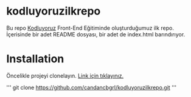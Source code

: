 # kodluyoruzilkrepo
Bu repo [Kodluyoruz](https://www.kodluyoruz.org/) Front-End Eğitiminde oluşturduğumuz ilk repo. İçerisinde bir adet README dosyası, bir adet de index.html barındırıyor.


# Installation
Öncelikle projeyi clonelayın. [Link için tıklayınız.](https://github.com/candancbgrl/kodluyoruzilkrepo.git)

'''
git clone https://github.com/candancbgrl/kodluyoruzilkrepo.git
'''


